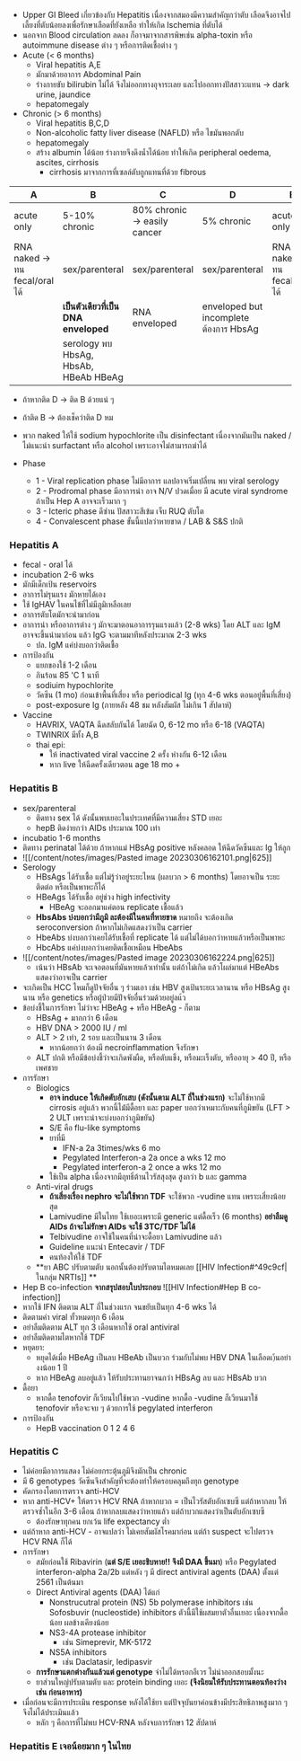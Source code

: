 --- 
---

- Upper GI Bleed เกี่ยวข้องกับ Hepatitis เนื่องจากสมองมีความสำคัญกว่าตับ เลือดจึงอาจไปเลี้ยงที่ตับน้อยลงเพื่อรักษาเลือดที่ยังเหลือ ทำให้เกิด Ischemia ที่ตับได้
- นอกจาก Blood circulation ลดลง ก็อาจมาจากสารพิษเช่น alpha-toxin หรือ autoimmune disease ต่าง ๆ หรือการติดเชื้อต่าง ๆ
- Acute (< 6 months)
	- Viral hepatitis A,E
	- มักมาด้วยอาการ Abdominal Pain
	- ร่างกายขับ bilirubin ไม่ได้ จึงไม่ออกทางอุจาระเลย และไปออกทางปัสสาวะแทน -> dark urine, jaundice
	- hepatomegaly
- Chronic (> 6 months)
	- Viral hepatitis B,C,D
	- Non-alcoholic fatty liver disease (NAFLD) หรือ ไขมันพอกตับ
	- hepatomegaly
	- สร้าง albumin ได้น้อย ร่างกายจึงดึงน้ำได้น้อย ทำให้เกิด peripheral oedema, ascites, cirrhosis
		- cirrhosis มาจากการที่เซลล์ตับถูกแทนที่ด้วย fibrous

| A               | B                                     | C                            | D                        | E               |
| --------------- | ------------------------------------- | ---------------------------- | ------------------------ | --------------- |
| acute only      | 5-10% chronic                         | 80% chronic -> easily cancer | 5% chronic               | acute only      |
| RNA naked -> ทน fecal/oral ได้ | sex/parenteral                        | sex/parenteral               | sex/parenteral           | RNA naked -> ทน fecal/oral ได้|
|                 | **เป็นตัวเดียวที่เป็น DNA enveloped** | RNA enveloped                | enveloped but incomplete ต้องการ HbsAg |                 |
|                 |serology พบ HbsAg, HbsAb, HBeAb HBeAg|                              |                          |                 |
- ถ้าหากติด D -> ติด B ด้วยแน่ ๆ
- ถ้าติด B -> ต้องเช็คว่าติด D หม
- พวก naked ให้ใช้ sodium hypochlorite เป็น disinfectant เนื่องจากมันเป็น naked / ไม่แนะนำ surfactant หรือ alcohol เพราะอาจไม่สามารถฆ่าได้

- Phase
	- 1 - Viral replication phase ไม่มีอาการ แลปอาจเริ่มเปลี่ยน พบ viral serology
	- 2 - Prodromal phase มีอาการนำ อาจ N/V ปวดเมื่อย มี acute viral syndrome ถ้าเป็น Hep A อาจจะเร็วมาก ๆ 
	- 3 - Icteric phase ดีซ่าน ปัสสาวะสีเข้ม เจ็บ RUQ ตับโต
	- 4 - Convalescent phase ขั้นนี้แปลว่าหายขาด / LAB & S&S ปกติ

### Hepatitis A
- fecal - oral ได้
- incubation 2-6 wks
- มักมีเด็กเป้น reservoirs
- อาการไม่รุนแรง มักหายได้เอง
- ใช้ IgHAV ในคนไข้ที่ไม่มีภูมิเหลือเลย
- อาการตับโตมักจะนำมาก่อน
- อาการนำ หรืออาการต่าง ๆ มักจะมาตอนอาการรุนแรงแล้ว (2-8 wks) โดย ALT และ IgM อาจจะขึ้นนำมาก่อน แล้ว IgG จะตามมาทีหลังประมาณ 2-3 wks 
	- ปล. IgM แค่บ่งบอกว่าติดเชื้อ
- การป้องกัน
	- แยกของใช้ 1-2 เดือน
	- กินร้อน 85 'C 1 นาที
	- sodiuim hypochlorite
	- วัคซีน (1 mo) ก่อนเข้าพื้นที่เสี่ยง หรือ periodical Ig (ทุก 4-6 wks ตอนอยู่พื้นที่เสี่ยง)
	- post-exposure Ig (ภายหลัง 48 ชม หลังสัมผัส ไม่เกิน 1 สัปดาห์)
- Vaccine
	- HAVRIX, VAQTA ฉีดสลับกันได้ โดยฉัด 0, 6-12 mo หรือ 6-18 (VAQTA)
	- TWINRIX มีทั้ง A,B
	- thai epi: 
		- ให้ inactivated viral vaccine 2 ครั้ง ห่างกัน 6-12 เดือน
		- หาก live ให้ฉีดครั้งเดียวตอน age 18 mo +

### Hepatitis B
- sex/parenteral
	- ติดทาง sex ได้ ดังนั้นพบเยอะในประเทศที่มีความเสี่ยง STD เยอะ
	- hepB ติดง่ายกว่า AIDs ประมาณ 100 เท่า
- incubatio 1-6 months
- ติดทาง perinatal ได้ด้วย ถ้าหากแม่ HBsAg positive หลังคลอด ให้ฉีดวัคซีนและ Ig ให้ลูก
- ![[/content/notes/images/Pasted image 20230306162101.png|625]]
- Serology
	- HBsAgs ได้รับเชื้อ แต่ไม่รู้ว่าอยู่ระยะไหน (ผลบวก > 6 months) โดยอาจเป็น ระยะติดต่อ หรือเป็นพาหะก็ได้
	- HBeAgs ได้รับเชื้อ อยู่ช่วง high infectivity
		- HBeAg จะออกมาแค่ตอน replicate เชื้อแล้ว
	- **HbsAbs บ่งบอกว่ามีภูมิ ละต้องมีในคนที่หายขาด** หมายถึง จะต้องเกิด seroconversion ถ้าหากไม่เกิดแสดงว่าเป็น carrier
	- HbeAbs บ่งบอกว่าเคยได้รับเชื้อที่ replicate ได้ แต่ไม่ได้บอกว่าหายแล้วหรือเป็นพาหะ
	- HbcAbs แค่บ่งบอกว่าเคยติดเชื้อเหมือน HbeAbs
- ![[/content/notes/images/Pasted image 20230306162224.png|625]]
	- เน้นว่า HBsAb จะเจอตอนที่มันหายแล้วเท่านั้น แต่ถ้าไม่เกิด แล้วโผล่มาแต่ HBeAbs แสดงว่าอาจเป็น carrier
- จะเกิดเป็น HCC ไหมก็ดูปัจจัยอื่น ๆ ร่วมเอา เช่น HBV สูงเป้นระยะเวลานาน หรือ HBsAg สูงนาน หรือ genetics หรือผู้ป่วยมีปัจจัยอื่นร่วมด้วยอยู่ลแ้ว
- ข้อบ่งชี้ในการรักษา ไม่ว่าจะ HBeAg + หรือ HBeAg - ก็ตาม
	- HBsAg + มากกว่า 6 เดือน
	- HBV DNA > 2000 IU / ml
	- ALT > 2 เท่า, 2 รอบ และเป็นนาน 3 เดือน
		- หากน้อยกว่า ต้องมี necroinflammation จึงรักษา
	- ALT ปกติ หรือมีข้อบ่งชี้ว่าจะเกิดพังผืด, หรือตับแข็ง, หรือมะเร็งตับ, หรืออายุ > 40 ปี, หรือเพศชาย
- การรักษา
	- Biologics
		- **อาจ induce ให้เกิดตับอักเสบ (ดังนั้นตาม ALT ถี่ในช่วงแรก)** จะไม่ใช้หากมี cirrosis อยู่แล้ว พวกนี้ไม้่มีดื้อยา และ paper บอกว่าเหมาะกับคนที่ภูมิขยัน (LFT > 2 ULT เพราะน่าจะบ่งบอกว่าภูมิขยัน)
		- S/E คือ flu-like symptoms
		- ยาที่มี
			- IFN-a 2a 3times/wks 6 mo
			- Pegylated Interferon-a 2a once a wks 12 mo
			- Pegylated interferon-a 2 once a wks 12 mo
		- ใช้เป็น alpha เนื่องจากมีฤทธิ์ต้านไวรัสสุงสุด สูงกว่า b และ gamma
	- Anti-viral drugs
		- **ถ้าเสี่ยงเรื่อง nephro จะไม่ใช้พวก TDF** จะใช้พวก -vudine แทน เพราะเสี่ยงน้อยสุด
		- Lamivudine มีในไทย ใช้เยอะเพราะมี generic แต่ดื้อเร็ว (6 months) **อย่าลืมดู AIDs ถ้าจะไม่รักษา AIDs จะใช้ 3TC/TDF ไม่ได้**
		- Telbivudine อาจใช้ในคนที่น่าจะดื้อยา Lamivudine แล้ว
		- Guideline แนะนำ Entecavir / TDF
		- คนท้องให้ใช้ TDF
	- **ยา ABC ปรับตามตับ นอกนั้นต้องปรับตามไตหมดเลย [[HIV Infection#^49c9cf|ในกลุ่ม NRTIs]] **
- Hep B co-infection **จากสรุปสอบใบประกอบ** ![[HIV Infection#Hep B co-infection]]
- หากใช้ IFN ติดตาม ALT ถี่ในช่วงแรก จนขยับเป็นทุก 4-6 wks ได้
- ติดตามค่า viral ทั้วหมดทุก 6 เดือน
- อย่าลืมติดตาม ALT ทุก 3 เดือนหากใช้ oral antiviral
- อย่าลืมติดตามไตหากใช้ TDF
- หยุดยา: 
	- หยุดได้เมื่อ HBeAg เป็นลบ HBeAb เป็นบวก ร่วมกับไม่พบ HBV DNA ในเลือดเ)้นอย่างงน้อย 1 ปี
	- หาก HBeAg ลบอยู่แล้ว ให้รับประทานยาจนกว่า HBsAg ลบ และ HBsAb บวก
- ดื้อยา
	- หากดื้อ tenofovir ก็เวียนไปใช้พวก -vudine หากดื้อ -vudine ก็เวียนมาใช้ tenofovir หรือจะจบ ๆ ด้วยการใช้ pegylated interferon
- การป้องกัน
	- HepB vaccination 0 1 2 4 6

### Hepatitis C
- ไม่ค่อยมีอาการแสดง ไม่ค่อยกระตุ้นภูมิจึงมักเป็น chronic
- มี 6 genotypes วัคซีนจึงสำคัญที่จะต้องทำให้ครอบคลุมถึงทุก genotype
- คัดกรองโดยการตรวจ anti-HCV
- หาก anti-HCV+ ให้ตรวจ HCV RNA ถ้าหากบวก = เป็นไวรัสตับอักเซบซี แต่ถ้าหากลบ ให้ตรวจซ้ำในอีก 3-6 เดือน ถ้าหากลบแสดงว่าหายแล้ว แต่ถ้าบวกแสดงว่าเป็นตับอักเซบซี
	- ต้องรักษาทุกคน ยกเว้น life expectancy ต่ำ
- แต่ถ้าหาก anti-HCV - อาจแปลว่า ไม่เคยสัมผัสโรคมาก่อน แต่ถ้า suspect จะไปตรวจ HCV RNA ก็ได้
- การรักษา
	- สมัยก่อนใช้ Ribavirin (**แต่ S/E เยอะชิบหาย!! จึงมี DAA ขึ้นมา**) หรือ Pegylated interferon-alpha 2a/2b แต่หลัง ๆ มี direct antiviral agents (DAA) ตั้งแต่ 2561 เป็นต้นมา
	- Direct Antiviral agents (DAA) ได้แก่
		- Nonstrucutral protein (NS) 5b polymerase inhibitors เช่น Sofosbuvir (nucleostide) inhibitors ตัวนี้มีใช้ผสมยาตัวอื่นเยอะ เนื่องจากดื้อน้อย ผลข้างเคียงน้อย
		- NS3-4A protease inhibitor
			- เช่น Simeprevir, MK-5172
		- NS5A inhibitors
			- เช่น Daclatasir, ledipasvir
	- **การรักษาแตกต่างกันแล้วแต่ genotype** จำไม่ได้หรอกอีเวร ไม่น่าออกสอบมั้งนะ
	- ยาส่วนใหญ่ปรับตามตับ และ protein binding เยอะ **(จึงนิยมให้รับประทานตอนท้องว่าง เช่น ก่อนอาหาร)**
- เมื่อก่อนจะมีการประเมิน response หลังได้ใช้ยา แต่ปัจจุบันยาค่อนข้างมีประสิทธิภาพสูงมาก ๆ จึงไม่ได้ประเมินแล้ว
	- หลัก ๆ คือการที่ไม่พบ HCV-RNA หลังจบการรักษา 12 สัปดาห์

### Hepatitis E เจอน้อยมาก ๆ ในไทย